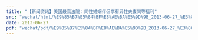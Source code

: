 ```yaml
---
title: "【新闻资讯】美国最高法院：同性婚姻伴侣享有异性夫妻同等福利"
src: "wechat/html/%E9%85%B7%E5%84%BF%E8%AE%BA%E5%9D%9B_2013-06-27_%E3%80%90%E6%96%B0%E9%97%BB%E8%B5%84%E8%AE%AF%E3%80%91%E7%BE%8E%E5%9B%BD%E6%9C%80%E9%AB%98%E6%B3%95%E9%99%A2%EF%BC%9A%E5%90%8C%E6%80%A7%E5%A9%9A%E5%A7%BB%E4%BC%B4%E4%BE%A3%E4%BA%AB%E6%9C%89%E5%BC%82%E6%80%A7%E5%A4%AB%E5%A6%BB%E5%90%8C%E7%AD%89%E7%A6%8F%E5%88%A9.html"
date: 2013-06-27
pdf: "wechat/pdf/%E9%85%B7%E5%84%BF%E8%AE%BA%E5%9D%9B_2013-06-27_%E3%80%90%E6%96%B0%E9%97%BB%E8%B5%84%E8%AE%AF%E3%80%91%E7%BE%8E%E5%9B%BD%E6%9C%80%E9%AB%98%E6%B3%95%E9%99%A2%EF%BC%9A%E5%90%8C%E6%80%A7%E5%A9%9A%E5%A7%BB%E4%BC%B4%E4%BE%A3%E4%BA%AB%E6%9C%89%E5%BC%82%E6%80%A7%E5%A4%AB%E5%A6%BB%E5%90%8C%E7%AD%89%E7%A6%8F%E5%88%A9.pdf"
---
```

